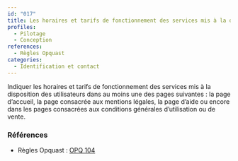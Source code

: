 ```yaml
---
id: "017"
title: Les horaires et tarifs de fonctionnement des services mis à la disposition des utilisateurs sont indiqués
profiles:
  - Pilotage
  - Conception
references:
  - Règles Opquast
categories:
  - Identification et contact
---
```


Indiquer les horaires et tarifs de fonctionnement des services mis à la disposition des utilisateurs dans au moins une des pages suivantes : la page d’accueil, la page consacrée aux mentions légales, la page d’aide ou encore dans les pages consacrées aux conditions générales d’utilisation ou de vente.


### Références

* Règles Opquast : [OPQ 104](https://checklists.opquast.com/fr/assurance-qualite-web/les-horaires-et-tarifs-de-fonctionnement-des-services-mis-a-la-disposition-des-utilisateurs-sont-indiques)
